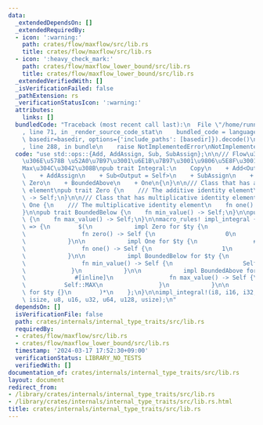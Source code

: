 ```yaml
---
data:
  _extendedDependsOn: []
  _extendedRequiredBy:
  - icon: ':warning:'
    path: crates/flow/maxflow/src/lib.rs
    title: crates/flow/maxflow/src/lib.rs
  - icon: ':heavy_check_mark:'
    path: crates/flow/maxflow_lower_bound/src/lib.rs
    title: crates/flow/maxflow_lower_bound/src/lib.rs
  _extendedVerifiedWith: []
  _isVerificationFailed: false
  _pathExtension: rs
  _verificationStatusIcon: ':warning:'
  attributes:
    links: []
  bundledCode: "Traceback (most recent call last):\n  File \"/home/runner/.local/lib/python3.10/site-packages/onlinejudge_verify/documentation/build.py\"\
    , line 71, in _render_source_code_stat\n    bundled_code = language.bundle(stat.path,\
    \ basedir=basedir, options={'include_paths': [basedir]}).decode()\n  File \"/home/runner/.local/lib/python3.10/site-packages/onlinejudge_verify/languages/rust.py\"\
    , line 288, in bundle\n    raise NotImplementedError\nNotImplementedError\n"
  code: "use std::ops::{Add, AddAssign, Sub, SubAssign};\n\n/// Flow\u306E\u5BB9\u91CF\
    \u306E\u578B \u52A0\u7B97\u3001\u6E1B\u7B97\u3001\u9806\u5E8F\u3001Zero\u3001\
    Max\u304C\u3042\u308B\npub trait Integral:\n    Copy\n    + Add<Output = Self>\n\
    \    + AddAssign\n    + Sub<Output = Self>\n    + SubAssign\n    + Ord\n    +\
    \ Zero\n    + BoundedAbove\n    + One\n{\n}\n\n/// Class that has additive identity\
    \ element\npub trait Zero {\n    /// The additive identity element\n    fn zero()\
    \ -> Self;\n}\n\n/// Class that has multiplicative identity element\npub trait\
    \ One {\n    /// The multiplicative identity element\n    fn one() -> Self;\n\
    }\n\npub trait BoundedBelow {\n    fn min_value() -> Self;\n}\n\npub trait BoundedAbove\
    \ {\n    fn max_value() -> Self;\n}\n\nmacro_rules! impl_integral {\n    ($($ty:ty),*)\
    \ => {\n        $(\n            impl Zero for $ty {\n                #[inline]\n\
    \                fn zero() -> Self {\n                    0\n                }\n\
    \            }\n\n            impl One for $ty {\n                #[inline]\n\
    \                fn one() -> Self {\n                    1\n                }\n\
    \            }\n\n            impl BoundedBelow for $ty {\n                #[inline]\n\
    \                fn min_value() -> Self {\n                    Self::MIN\n   \
    \             }\n            }\n\n            impl BoundedAbove for $ty {\n  \
    \              #[inline]\n                fn max_value() -> Self {\n         \
    \           Self::MAX\n                }\n            }\n\n            impl Integral\
    \ for $ty {}\n        )*\n    };\n}\n\nimpl_integral!(i8, i16, i32, i64, i128,\
    \ isize, u8, u16, u32, u64, u128, usize);\n"
  dependsOn: []
  isVerificationFile: false
  path: crates/internals/internal_type_traits/src/lib.rs
  requiredBy:
  - crates/flow/maxflow/src/lib.rs
  - crates/flow/maxflow_lower_bound/src/lib.rs
  timestamp: '2024-03-17 17:52:30+09:00'
  verificationStatus: LIBRARY_NO_TESTS
  verifiedWith: []
documentation_of: crates/internals/internal_type_traits/src/lib.rs
layout: document
redirect_from:
- /library/crates/internals/internal_type_traits/src/lib.rs
- /library/crates/internals/internal_type_traits/src/lib.rs.html
title: crates/internals/internal_type_traits/src/lib.rs
---
```

